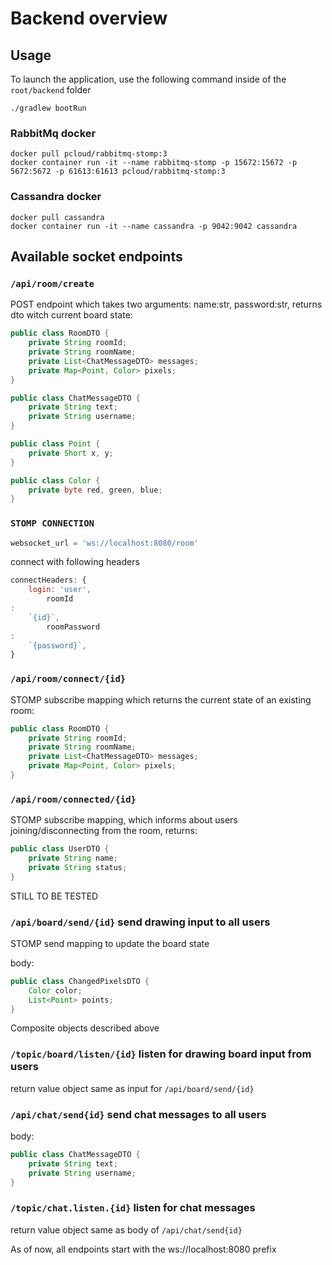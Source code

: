 # Backend overview

## Usage

To launch the application, use the following command inside of the `root/backend` folder

`./gradlew bootRun`

### RabbitMq docker

```shell
docker pull pcloud/rabbitmq-stomp:3
docker container run -it --name rabbitmq-stomp -p 15672:15672 -p 5672:5672 -p 61613:61613 pcloud/rabbitmq-stomp:3
```

### Cassandra docker

```shell
docker pull cassandra
docker container run -it --name cassandra -p 9042:9042 cassandra
```

## Available socket endpoints

### `/api/room/create`

POST endpoint which takes two arguments: name:str, password:str, returns dto witch current board state:

```java
public class RoomDTO {
    private String roomId;
    private String roomName;
    private List<ChatMessageDTO> messages;
    private Map<Point, Color> pixels;
}
```

```java
public class ChatMessageDTO {
    private String text;
    private String username;
}
```

```java
public class Point {
    private Short x, y;
}
```

```java
public class Color {
    private byte red, green, blue;
}
```

### `STOMP CONNECTION`

```javascript
websocket_url = 'ws://localhost:8080/room'
```

connect with following headers

```javascript
connectHeaders: {
    login: 'user',
        roomId
:
    `{id}`,
        roomPassword
:
    `{password}`,
}
```

### `/api/room/connect/{id}`

STOMP subscribe mapping which returns the current state of an existing room:

```java
public class RoomDTO {
    private String roomId;
    private String roomName;
    private List<ChatMessageDTO> messages;
    private Map<Point, Color> pixels;
}
```

### `/api/room/connected/{id}`

STOMP subscribe mapping, which informs about users joining/disconnecting from the room, returns:

```java
public class UserDTO {
    private String name;
    private String status;
}
```

STILL TO BE TESTED

### `/api/board/send/{id}` send drawing input to all users

STOMP send mapping to update the board state

body:

```java
public class ChangedPixelsDTO {
    Color color;
    List<Point> points;
}
```

Composite objects described above

### `/topic/board/listen/{id}` listen for drawing board input from users

return value object same as input for `/api/board/send/{id}`

### `/api/chat/send{id}` send chat messages to all users

body:

```java
public class ChatMessageDTO {
    private String text;
    private String username;
}
```

### `/topic/chat.listen.{id}` listen for chat messages

return value object same as body of `/api/chat/send{id}`

As of now, all endpoints start with the ws://localhost:8080 prefix
